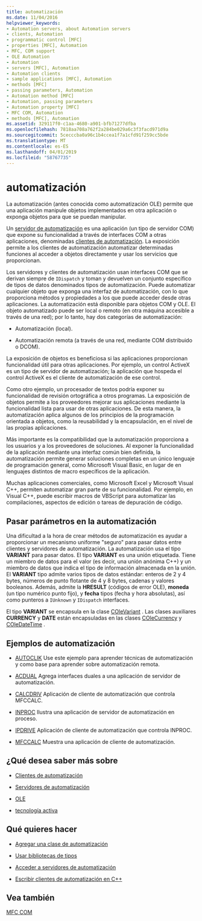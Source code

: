 ```yaml
---
title: automatización
ms.date: 11/04/2016
helpviewer_keywords:
- Automation servers, about Automation servers
- clients, Automation
- programmatic control [MFC]
- properties [MFC], Automation
- MFC, COM support
- OLE Automation
- Automation
- servers [MFC], Automation
- Automation clients
- sample applications [MFC], Automation
- methods [MFC]
- passing parameters, Automation
- Automation method [MFC]
- Automation, passing parameters
- Automation property [MFC]
- MFC COM, Automation
- methods [MFC], Automation
ms.assetid: 329117f0-c1aa-4680-a901-bfb71277dfba
ms.openlocfilehash: 7818aa708a762f2a284be029a6c3f3facd971d9a
ms.sourcegitcommit: 5cecccba0a96c1b4ccea1f7a1cfd91f259cc5bde
ms.translationtype: MT
ms.contentlocale: es-ES
ms.lasthandoff: 04/01/2019
ms.locfileid: "58767735"
---
```

# <a name="automation"></a>automatización

La automatización (antes conocida como automatización OLE) permite que una aplicación manipule objetos implementados en otra aplicación o exponga objetos para que se puedan manipular.

Un [servidor de automatización](../mfc/automation-servers.md) es una aplicación (un tipo de servidor COM) que expone su funcionalidad a través de interfaces COM a otras aplicaciones, denominadas [clientes de automatización](../mfc/automation-clients.md). La exposición permite a los clientes de automatización automatizar determinadas funciones al acceder a objetos directamente y usar los servicios que proporcionan.

Los servidores y clientes de automatización usan interfaces COM que se derivan siempre de `IDispatch` y toman y devuelven un conjunto específico de tipos de datos denominados tipos de automatización. Puede automatizar cualquier objeto que exponga una interfaz de automatización, con lo que proporciona métodos y propiedades a los que puede acceder desde otras aplicaciones. La automatización está disponible para objetos COM y OLE. El objeto automatizado puede ser local o remoto (en otra máquina accesible a través de una red); por lo tanto, hay dos categorías de automatización:

- Automatización (local).

- Automatización remota (a través de una red, mediante COM distribuido o DCOM).

La exposición de objetos es beneficiosa si las aplicaciones proporcionan funcionalidad útil para otras aplicaciones. Por ejemplo, un control ActiveX es un tipo de servidor de automatización; la aplicación que hospeda el control ActiveX es el cliente de automatización de ese control.

Como otro ejemplo, un procesador de textos podría exponer su funcionalidad de revisión ortográfica a otros programas. La exposición de objetos permite a los proveedores mejorar sus aplicaciones mediante la funcionalidad lista para usar de otras aplicaciones. De esta manera, la automatización aplica algunos de los principios de la programación orientada a objetos, como la reusabilidad y la encapsulación, en el nivel de las propias aplicaciones.

Más importante es la compatibilidad que la automatización proporciona a los usuarios y a los proveedores de soluciones. Al exponer la funcionalidad de la aplicación mediante una interfaz común bien definida, la automatización permite generar soluciones completas en un único lenguaje de programación general, como Microsoft Visual Basic, en lugar de en lenguajes distintos de macro específicos de la aplicación.

Muchas aplicaciones comerciales, como Microsoft Excel y Microsoft Visual C++, permiten automatizar gran parte de su funcionalidad. Por ejemplo, en Visual C++, puede escribir macros de VBScript para automatizar las compilaciones, aspectos de edición o tareas de depuración de código.

##  <a name="_core_passing_parameters_in_automation"></a> Pasar parámetros en la automatización

Una dificultad a la hora de crear métodos de automatización es ayudar a proporcionar un mecanismo uniforme "seguro" para pasar datos entre clientes y servidores de automatización. La automatización usa el tipo **VARIANT** para pasar datos. El tipo **VARIANT** es una unión etiquetada. Tiene un miembro de datos para el valor (es decir, una unión anónima C++) y un miembro de datos que indica el tipo de información almacenada en la unión. El **VARIANT** tipo admite varios tipos de datos estándar: enteros de 2 y 4 bytes, números de punto flotante de 4 y 8 bytes, cadenas y valores booleanos. Además, admite la **HRESULT** (códigos de error OLE), **moneda** (un tipo numérico punto fijo), y **fecha** tipos (fecha y hora absolutas), así como punteros a `IUnknown` y `IDispatch` interfaces.

El tipo **VARIANT** se encapsula en la clase [COleVariant](../mfc/reference/colevariant-class.md) . Las clases auxiliares **CURRENCY** y **DATE** están encapsuladas en las clases [COleCurrency](../mfc/reference/colecurrency-class.md) y [COleDateTime](../atl-mfc-shared/reference/coledatetime-class.md) .

## <a name="automation-samples"></a>Ejemplos de automatización

- [AUTOCLIK](../overview/visual-cpp-samples.md) Use este ejemplo para aprender técnicas de automatización y como base para aprender sobre automatización remota.

- [ACDUAL](../overview/visual-cpp-samples.md) Agrega interfaces duales a una aplicación de servidor de automatización.

- [CALCDRIV](../overview/visual-cpp-samples.md) Aplicación de cliente de automatización que controla MFCCALC.

- [INPROC](../overview/visual-cpp-samples.md) Ilustra una aplicación de servidor de automatización en proceso.

- [IPDRIVE](../overview/visual-cpp-samples.md) Aplicación de cliente de automatización que controla INPROC.

- [MFCCALC](../overview/visual-cpp-samples.md) Muestra una aplicación de cliente de automatización.

## <a name="what-do-you-want-to-know-more-about"></a>¿Qué desea saber más sobre

- [Clientes de automatización](../mfc/automation-clients.md)

- [Servidores de automatización](../mfc/automation-servers.md)

- [OLE](../mfc/ole-in-mfc.md)

- [tecnología activa](../mfc/mfc-com.md)

## <a name="what-do-you-want-to-do"></a>Qué quieres hacer

- [Agregar una clase de automatización](../mfc/automation-servers.md)

- [Usar bibliotecas de tipos](../mfc/automation-clients-using-type-libraries.md)

- [Acceder a servidores de automatización](../mfc/automation-servers.md)

- [Escribir clientes de automatización en C++](../mfc/automation-clients.md)

## <a name="see-also"></a>Vea también

[MFC COM](../mfc/mfc-com.md)
